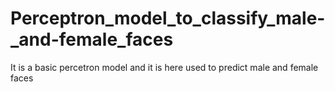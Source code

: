 # Perceptron_model_to_classify_male-_and-female_faces
It is a basic percetron model and it is here used to predict male and female faces
